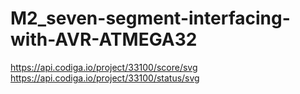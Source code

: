 # M2_seven-segment-interfacing-with-AVR-ATMEGA32
https://api.codiga.io/project/33100/score/svg
https://api.codiga.io/project/33100/status/svg
